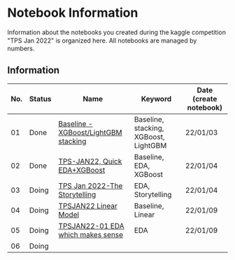 # Notebook Information
Information about the notebooks you created during the kaggle competition "TPS Jan 2022" is organized here.
All notebooks are managed by　numbers.

## Information
|No.|Status|Name|Keyword|Date　(create notebook)|
|---|---|---|---|---|
|01|Done|[Baseline - XGBoost/LightGBM stacking](https://www.kaggle.com/uchiborikoki/baseline-xgboost-lightgbm-stacking)|Baseline, stacking, XGBoost, LightGBM|22/01/03|
|02|Done|[TPS-JAN22, Quick EDA+XGBoost](https://www.kaggle.com/uchiborikoki/tps-jan22-quick-eda-xgboost)|Baseline, EDA, XGBoost|22/01/04|
|03|Doing|[TPS Jan 2022-The Storytelling](https://www.kaggle.com/uchiborikoki/tabular-playground-2022-the-storytelling/edit)|EDA, Storytelling|22/01/04|
|04|Doing|[TPSJAN22 Linear Model](https://www.kaggle.com/uchiborikoki/tpsjan22-linear-model)|Baseline, Linear|22/01/09|
|05|Doing|[TPSJAN22-01 EDA which makes sense](https://www.kaggle.com/uchiborikoki/tpsjan22-01-eda-which-makes-sense/edit)|EDA|22/01/09|
|06|Doing||||


